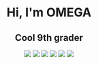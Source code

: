 <!--introduction-->
<h1 align="center">
  Hi, I'm OMEGA
</h1>

<!--tagline-->
<h2 align="center">
  Cool 9th grader
</h2>

<!--badges-->
<p align="center">
  <img src="https://img.shields.io/github/stars/om3ga6400?color=yellow&label=User%20Stars&logo=github&logoColor=yellow&style=fflat-square">
  <img src="https://komarev.com/ghpvc/?username=om3ga6400">
  <img src="https://img.shields.io/github/commit-activity/m/om3ga6400/om3ga6400">
  <img src="https://img.shields.io/github/followers/om3ga6400?color=4C1&logo=github&style=fflat-square">
  <img src="https://img.shields.io/github/last-commit/om3ga6400/om3ga6400?label=Profile%20update&style=fflat-square">
  <img src="https://dcbadge.vercel.app/api/shield/1232072032590758069?style=flat">
</p>

<!--
**OM3GA6400/om3ga6400** is a ✨ _special_ ✨ repository because its `README.md` (this file) appears on your GitHub profile.

Here are some ideas to get you started:

- 🔭 I’m currently working on ...
- 🌱 I’m currently learning ...
- 👯 I’m looking to collaborate on ...
- 🤔 I’m looking for help with ...
- 💬 Ask me about ...
- 📫 How to reach me: ...
- 😄 Pronouns: ...
- ⚡ Fun fact: ...
-->
